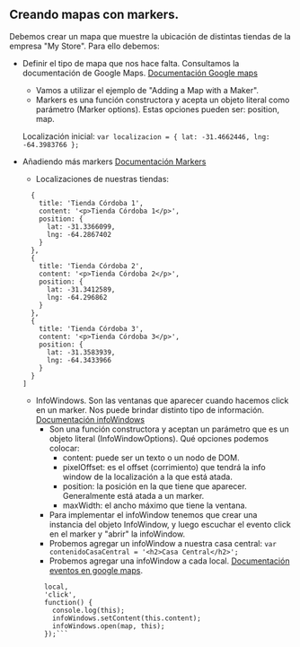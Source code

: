 ## Creando mapas con markers.

Debemos crear un mapa que muestre la ubicación de distintas tiendas de la empresa "My Store".
Para ello debemos:

- Definir el tipo de mapa que nos hace falta. Consultamos la documentación de Google Maps. [Documentación Google maps](https://developers.google.com/maps/documentation/javascript/tutorial?hl=es)
  - Vamos a utilizar el ejemplo de "Adding a Map with a Maker".
  - Markers es una función constructora y acepta un objeto literal como parámetro (Marker options). Estas opciones pueden ser: position, map.

  Localización inicial:
  ```var localizacion = { lat: -31.4662446, lng: -64.3983766 };```

- Añadiendo más markers [Documentación Markers](https://developers.google.com/maps/documentation/javascript/markers?hl=es)
  - Localizaciones de nuestras tiendas:
  ```[
    {
      title: 'Tienda Córdoba 1',
      content: '<p>Tienda Córdoba 1</p>',
      position: {
        lat: -31.3366099,
        lng: -64.2867402
      }
    },
    {
      title: 'Tienda Córdoba 2',
      content: '<p>Tienda Córdoba 2</p>',
      position: {
        lat: -31.3412589,
        lng: -64.296862
      }
    },
    {
      title: 'Tienda Córdoba 3',
      content: '<p>Tienda Córdoba 3</p>',
      position: {
        lat: -31.3583939,
        lng: -64.3433966
      }
    }
  ]
  ```

  - InfoWindows. Son las ventanas que aparecer cuando hacemos click en un marker. Nos puede brindar distinto tipo de información. [Documentación infoWindows](https://developers.google.com/maps/documentation/javascript/infowindows?hl=es)
    - Son una función constructora y aceptan un parámetro que es un objeto literal (InfoWindowOptions). Qué opciones podemos colocar:
      - content: puede ser un texto o un nodo de DOM.
      - pixelOffset: es el offset (corrimiento) que tendrá la info window de la localización a la que está atada.
      - position: la posición en la que tiene que aparecer. Generalmente está atada a un marker.
      - maxWidth: el ancho máximo que tiene la ventana.
    - Para implementar el infoWindow tenemos que crear una instancia del objeto InfoWindow, y luego escuchar el evento click en el  marker y "abrir" la infoWindow.
    - Probemos agregar un infoWindow a nuestra casa central:
      ```var contenidoCasaCentral = '<h2>Casa Central</h2>';```
    - Probemos agregar una infoWindow a cada local.
    [Documentación eventos en google maps](https://developers.google.com/maps/documentation/javascript/events?hl=es-419#EventsOverview).
    ```google.maps.event.addListener(
      local,
      'click',
      function() {
        console.log(this);
        infoWindows.setContent(this.content);
        infoWindows.open(map, this);
      });```
